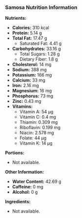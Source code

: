 ### Samosa Nutrition Information

**Nutrients:**
- **Calories:** 310 kcal
- **Protein:** 5.14 g
- **Total Fat:** 17.47 g
  - Saturated Fat: 4.41 g
- **Carbohydrates:** 33.16 g
  - Total Sugars: 1.28 g
  - Dietary Fiber: 1.8 g
- **Cholesterol:** 14 mg
- **Sodium:** 388 mg
- **Potassium:** 166 mg
- **Calcium:** 33 mg
- **Iron:** 2.16 mg
- **Magnesium:** 16 mg
- **Phosphorus:** 73 mg
- **Zinc:** 0.43 mg
- **Vitamins:**
  - Vitamin A: 54 µg
  - Vitamin C: 0.4 mg
  - Thiamin: 0.309 mg
  - Riboflavin: 0.199 mg
  - Niacin: 2.578 mg
  - Folate: 44 µg
  - Vitamin K: 14 µg

**Portions:**
- Not available.

**Other Information:**
- **Water Content:** 42.69 g
- **Caffeine:** 0 mg
- **Alcohol:** 0 g

**Ingredients:**
- Not available.
